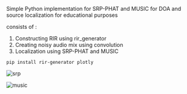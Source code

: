 Simple Python implementation for SRP-PHAT and MUSIC for DOA and source localization for educational purposes

consists of :

1) Constructing RIR using rir_generator
2) Creating noisy audio mix using convolution
3) Localization using SRP-PHAT and MUSIC

```   
pip install rir-generator plotly
```

![srp](https://github.com/user-attachments/assets/771c36a3-2d4c-4e60-a82a-3e0815323b13)

![music](https://github.com/user-attachments/assets/c9e0a08b-393f-4259-be36-a9e2392d47ad)

